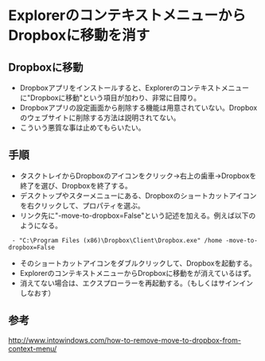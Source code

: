 ﻿# ExplorerのコンテキストメニューからDropboxに移動を消す

## Dropboxに移動

- Dropboxアプリをインストールすると、Explorerのコンテキストメニューに"Dropboxに移動"という項目が加わり、非常に目障り。
- Dropboxアプリの設定画面から削除する機能は用意されていない。Dropboxのウェブサイトに削除する方法は説明されてない。
- こういう悪質な事は止めてもらいたい。

## 手順

- タスクトレイからDropboxのアイコンをクリック→右上の歯車→Dropboxを終了を選び、Dropboxを終了する。
- デスクトップやスターメニューにある、Dropboxのショートカットアイコンを右クリックして、プロパティを選ぶ。
- リンク先に"-move-to-dropbox=False"という記述を加える。例えば以下のようになる。

```
 - "C:\Program Files (x86)\Dropbox\Client\Dropbox.exe" /home -move-to-dropbox=False
```

- そのショートカットアイコンをダブルクリックして、Dropboxを起動する。
- ExplorerのコンテキストメニューからDropboxに移動をが消えているはず。
- 消えてない場合は、エクスプローラーを再起動する。（もしくはサインインしなおす）

## 参考
http://www.intowindows.com/how-to-remove-move-to-dropbox-from-context-menu/

